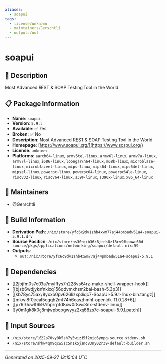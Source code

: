 ```yaml
---
aliases:
  - soapui
tags:
  - license/unknown
  - maintainers/Gerschtli
  - outputs/out
---
```


# soapui

## 📝 Description

Most Advanced REST & SOAP Testing Tool in the World

## 📋 Package Information

- **Name**: `soapui`
- **Version**: `5.9.1`
- **Available**: ✅ Yes
- **Broken**: ✅ No
- **Description**: Most Advanced REST & SOAP Testing Tool in the World
- **Homepage**: [https://www.soapui.org/](https://www.soapui.org/)
- **License**: `unknown`
- **Platforms**: `aarch64-linux`, `armv5tel-linux`, `armv6l-linux`, `armv7a-linux`, `armv7l-linux`, `i686-linux`, `loongarch64-linux`, `m68k-linux`, `microblaze-linux`, `microblazeel-linux`, `mips-linux`, `mips64-linux`, `mips64el-linux`, `mipsel-linux`, `powerpc-linux`, `powerpc64-linux`, `powerpc64le-linux`, `riscv32-linux`, `riscv64-linux`, `s390-linux`, `s390x-linux`, `x86_64-linux`
## 👥 Maintainers

- @Gerschtli


## 🔧 Build Information

- **Derivation Path**: `/nix/store/yfc6c9dv1zhb4xwm77aj44pmbadw51a4-soapui-5.9.1.drv`
- **Source Position**: `/nix/store/ns30sqxb36k8jrds8z18rv96bpnwc60d-source/pkgs/applications/networking/soapui/default.nix:59`
- **Outputs**:
  - `out`:  `/nix/store/yfc6c9dv1zhb4xwm77aj44pmbadw51a4-soapui-5.9.1`

## 🔗 Dependencies

- [[2jbjfm0s7c03a7mylffys7n228vs64rz-make-shell-wrapper-hook]]
- [[bjsb6wdjykafnkixq156qdvmxhsm2bai-bash-5.3p3]]
- [[kb78yc75axy8yxxb0pv626lizxp3iqc7-SoapUI-5.9.1-linux-bin.tar.gz]]
- [[mkwi8f0jrcaf5cgqh2mf74h6caszhmhl-openjdk-11.0.28+6]]
- [[p76r0cwlf6k97ibprrpfd8xw0r8wc3nx-stdenv-linux]]
- [[y0m1gk8k0g8mjwpbcpgwyyz2xq68zs7c-soapui-5.9.1.patch]]

## 📁 Input Sources

- `/nix/store/l622p70vy8k5sh7y5wizi5f2mic6ynpg-source-stdenv.sh`
- `/nix/store/shkw4qm9qcw5sc5n1k5jznc83ny02r39-default-builder.sh`

---
*Generated on 2025-09-27 13:15:04 UTC*
